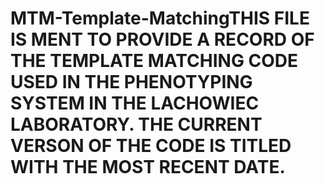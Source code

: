 # MTM-Template-MatchingTHIS FILE IS MENT TO PROVIDE A RECORD OF THE TEMPLATE MATCHING CODE USED IN THE PHENOTYPING SYSTEM IN THE LACHOWIEC LABORATORY.  THE CURRENT VERSON OF THE CODE IS TITLED WITH THE MOST RECENT DATE.
